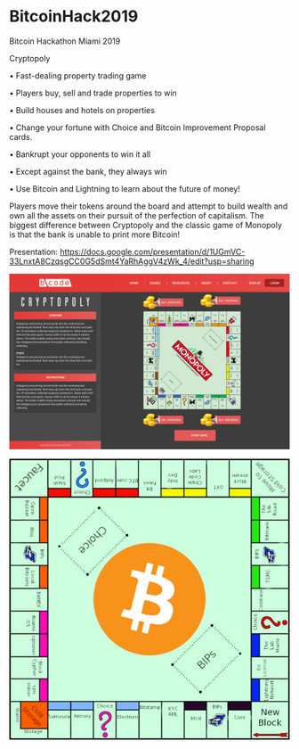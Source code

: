 # BitcoinHack2019
Bitcoin Hackathon Miami 2019 


Cryptopoly

• Fast-dealing property trading game

• Players buy, sell and trade properties to win

• Build houses and hotels on properties

• Change your fortune with Choice and Bitcoin Improvement Proposal cards.

• Bankrupt your opponents to win it all

• Except against the bank, they always win

• Use Bitcoin and Lightning to learn about the future of money!

Players move their tokens around the board and attempt to build wealth and own all the assets on their pursuit of the perfection of capitalism.  The biggest difference between Cryptopoly and the classic game of Monopoly is that the bank is unable to print more Bitcoin!


Presentation: https://docs.google.com/presentation/d/1UGmVC-33LnxtA8CzqsgCC0G5dSmt4YaRhAggV4zWk_4/edit?usp=sharing

![alt text](https://github.com/SergiMiami/BitcoinHack2019/blob/master/bcode%20Dashboard.png?raw=true)

![alt text](https://github.com/SergiMiami/BitcoinHack2019/blob/master/img/board.png?raw=true)

